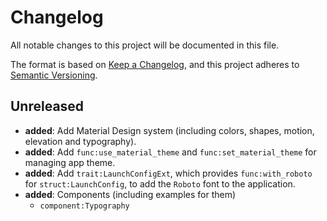 # Changelog

All notable changes to this project will be documented in this file.

The format is based on [Keep a Changelog](https://keepachangelog.com/en/1.0.0/),
and this project adheres to [Semantic Versioning](https://semver.org/spec/v2.0.0.html).

## Unreleased

- **added**: Add Material Design system (including colors, shapes, motion, elevation and typography).
- **added**: Add `func:use_material_theme` and `func:set_material_theme` for managing app theme.
- **added**: Add `trait:LaunchConfigExt`, which provides `func:with_roboto` for `struct:LaunchConfig`, to add the `Roboto` font to the application.
- **added**: Components (including examples for them)
  - `component:Typography`
